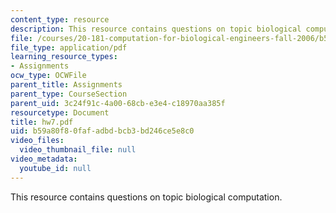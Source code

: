 ```yaml
---
content_type: resource
description: This resource contains questions on topic biological computation.
file: /courses/20-181-computation-for-biological-engineers-fall-2006/b59a80f80fafadbdbcb3bd246ce5e8c0_hw7.pdf
file_type: application/pdf
learning_resource_types:
- Assignments
ocw_type: OCWFile
parent_title: Assignments
parent_type: CourseSection
parent_uid: 3c24f91c-4a00-68cb-e3e4-c18970aa385f
resourcetype: Document
title: hw7.pdf
uid: b59a80f8-0faf-adbd-bcb3-bd246ce5e8c0
video_files:
  video_thumbnail_file: null
video_metadata:
  youtube_id: null
---
```

This resource contains questions on topic biological computation.

